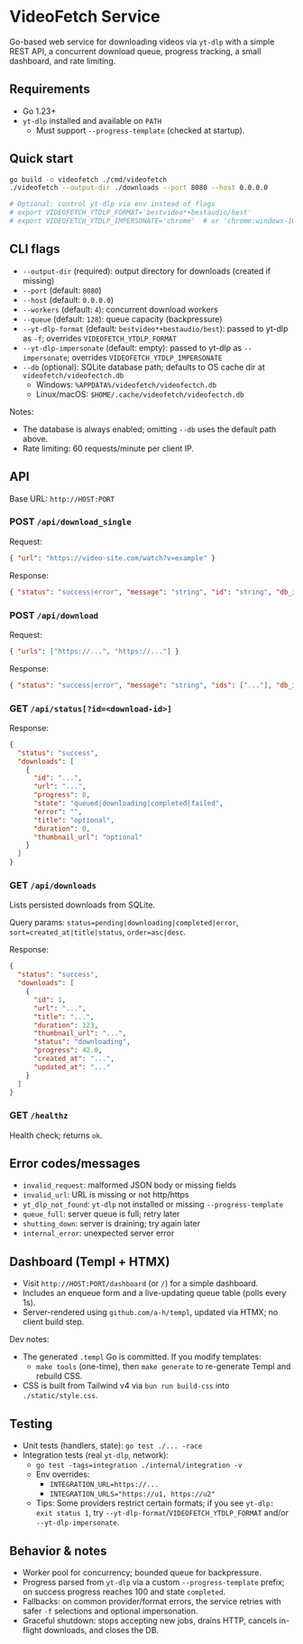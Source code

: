 # VideoFetch Service

Go-based web service for downloading videos via `yt-dlp` with a simple REST API, a concurrent download queue, progress tracking, a small dashboard, and rate limiting.

## Requirements

- Go 1.23+
- `yt-dlp` installed and available on `PATH`
  - Must support `--progress-template` (checked at startup).

## Quick start

```bash
go build -o videofetch ./cmd/videofetch
./videofetch --output-dir ./downloads --port 8080 --host 0.0.0.0

# Optional: control yt-dlp via env instead of flags
# export VIDEOFETCH_YTDLP_FORMAT='bestvideo*+bestaudio/best'
# export VIDEOFETCH_YTDLP_IMPERSONATE='chrome'  # or 'chrome:windows-10'
```

## CLI flags

- `--output-dir` (required): output directory for downloads (created if missing)
- `--port` (default: `8080`)
- `--host` (default: `0.0.0.0`)
- `--workers` (default: `4`): concurrent download workers
- `--queue` (default: `128`): queue capacity (backpressure)
- `--yt-dlp-format` (default: `bestvideo*+bestaudio/best`): passed to yt-dlp as `-f`; overrides `VIDEOFETCH_YTDLP_FORMAT`
- `--yt-dlp-impersonate` (default: empty): passed to yt-dlp as `--impersonate`; overrides `VIDEOFETCH_YTDLP_IMPERSONATE`
- `--db` (optional): SQLite database path; defaults to OS cache dir at `videofetch/videofectch.db`
  - Windows: `%APPDATA%/videofetch/videofectch.db`
  - Linux/macOS: `$HOME/.cache/videofetch/videofectch.db`

Notes:
- The database is always enabled; omitting `--db` uses the default path above.
- Rate limiting: 60 requests/minute per client IP.

## API

Base URL: `http://HOST:PORT`

### POST `/api/download_single`

Request:

```json
{ "url": "https://video-site.com/watch?v=example" }
```

Response:

```json
{ "status": "success|error", "message": "string", "id": "string", "db_id": 123 }
```

### POST `/api/download`

Request:

```json
{ "urls": ["https://...", "https://..."] }
```

Response:

```json
{ "status": "success|error", "message": "string", "ids": ["..."], "db_ids": [123, 456] }
```

### GET `/api/status[?id=<download-id>]`

Response:

```json
{
  "status": "success",
  "downloads": [
    {
      "id": "...",
      "url": "...",
      "progress": 0,
      "state": "queued|downloading|completed|failed",
      "error": "",
      "title": "optional",
      "duration": 0,
      "thumbnail_url": "optional"
    }
  ]
}
```

### GET `/api/downloads`

Lists persisted downloads from SQLite.

Query params: `status=pending|downloading|completed|error`, `sort=created_at|title|status`, `order=asc|desc`.

Response:

```json
{
  "status": "success",
  "downloads": [
    {
      "id": 1,
      "url": "...",
      "title": "...",
      "duration": 123,
      "thumbnail_url": "...",
      "status": "downloading",
      "progress": 42.0,
      "created_at": "...",
      "updated_at": "..."
    }
  ]
}
```

### GET `/healthz`

Health check; returns `ok`.

## Error codes/messages

- `invalid_request`: malformed JSON body or missing fields
- `invalid_url`: URL is missing or not http/https
- `yt_dlp_not_found`: `yt-dlp` not installed or missing `--progress-template`
- `queue_full`: server queue is full; retry later
- `shutting_down`: server is draining; try again later
- `internal_error`: unexpected server error

## Dashboard (Templ + HTMX)

- Visit `http://HOST:PORT/dashboard` (or `/`) for a simple dashboard.
- Includes an enqueue form and a live-updating queue table (polls every 1s).
- Server-rendered using `github.com/a-h/templ`, updated via HTMX; no client build step.

Dev notes:
- The generated `.templ` Go is committed. If you modify templates:
  - `make tools` (one-time), then `make generate` to re-generate Templ and rebuild CSS.
- CSS is built from Tailwind v4 via `bun run build-css` into `./static/style.css`.

## Testing

- Unit tests (handlers, state): `go test ./... -race`
- Integration tests (real `yt-dlp`, network):
  - `go test -tags=integration ./internal/integration -v`
  - Env overrides:
    - `INTEGRATION_URL=https://...`
    - `INTEGRATION_URLS="https://u1, https://u2"`
  - Tips: Some providers restrict certain formats; if you see `yt-dlp: exit status 1`, try `--yt-dlp-format`/`VIDEOFETCH_YTDLP_FORMAT` and/or `--yt-dlp-impersonate`.

## Behavior & notes

- Worker pool for concurrency; bounded queue for backpressure.
- Progress parsed from `yt-dlp` via a custom `--progress-template` prefix; on success progress reaches 100 and state `completed`.
- Fallbacks: on common provider/format errors, the service retries with safer `-f` selections and optional impersonation.
- Graceful shutdown: stops accepting new jobs, drains HTTP, cancels in-flight downloads, and closes the DB.

